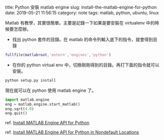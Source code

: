 title: Python 安裝 matlab engine
slug: install-the-matlab-engine-for-python
date: 2019-05-21 11:56:15
category: note
tags: matlab, python, ubuntu, linux


Matlab 有教學，其實很簡單。主要是記錄一下如果是要安裝在 virtualenv 中的時候要怎麼辦。

* 找出 python 套件的目錄。在 matlab 的命令列輸入底下的指令，就會得到目錄
```matlab
fullfile(matlabroot,'extern','engines','python')
```

* 在你的 python virtual env 中，切換剛剛得到的目錄。再打下面的指令就可以安裝。

```bash
python setup.py install
```

現在就可以在 python 使用 matlab engine 了。
```python
import matlab.engine
eng = matlab.engine.start_matlab()
eng.sqrt(4.0)
eng.quit()
```

ref. [Install MATLAB Engine API for Python](https://www.mathworks.com/help/matlab/matlab_external/install-the-matlab-engine-for-python.html)

ref. [Install MATLAB Engine API for Python in Nondefault Locations](https://www.mathworks.com/help/matlab/matlab_external/install-matlab-engine-api-for-python-in-nondefault-locations.html)
